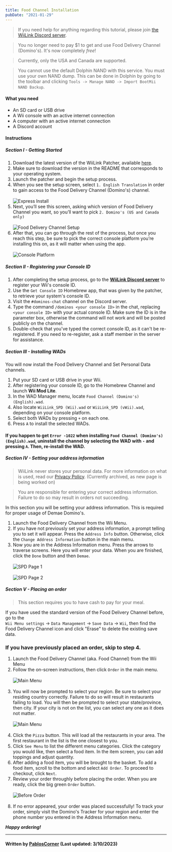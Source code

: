 ```yaml
---
title: Food Channel Installation
pubDate: "2021-01-29"
---
```


> If you need help for anything regarding this tutorial, please join [the WiiLink Discord server](https://discord.gg/wiilink).


> You no longer need to pay $1 to get and use Food Delivery Channel (Domino's). It's now completely *free*!


> Currently, only the USA and Canada are supported.

> You cannot use the default Dolphin NAND with this service. You must use your own NAND dump. This can be done in Dolphin by going to the toolbar and clicking `Tools -> Manage NAND -> Import BootMii NAND Backup`. 

#### What you need

* An SD card or USB drive
* A Wii console with an active internet connection
* A computer with an active internet connection
* A Discord account
 
#### Instructions

##### Section I - Getting Started

1. Download the latest version of the WiiLink Patcher, available [here](https://github.com/WiiLink24/WiiLink24-Patcher/tree/csharp-ver).
2. Make sure to download the version in the README that corresponds to your operating system.
3. Launch the patcher and begin the setup process.
4. When you see the setup screen, select `1. English Translation` in order to gain access to the Food Delivery Channel (Domino's) channel.<br><br>
![Express Install](https://github.com/RiiConnect24/Wii-Guide/blob/master/images/Demae-Dominos/choose-core-channel.png?raw=true)
5. Next, you’ll see this screen, asking which version of Food Delivery Channel you want, so you’ll want to pick `2. Domino's (US and Canada only)`<br><br>
![Food Delivery Channel Setup](https://github.com/RiiConnect24/Wii-Guide/blob/master/images/Demae-Dominos/choose-food-channel-ver.png?raw=true)
6. After that, you can go through the rest of the process, but once you reach this step, be sure to pick the correct console platform you’re installing this on, as it will matter when using the app.<br><br>
![Console Platform](https://github.com/RiiConnect24/Wii-Guide/blob/master/images/Demae-Dominos/choose-console-platform.png?raw=true)

##### Section II - Registering your Console ID

1. After completing the setup process, go to the [**WiiLink Discord server**](https://discord.gg/WiiLink) to register your Wii's console ID.
2. Use the `Get Console ID` Homebrew app, that was given by the patcher, to retrieve your system's console ID.
3. Visit the `#dominos-chat` channel on the Discord server.
4. Type the command `/dominos <your console ID>` in the chat, replacing `<your console ID>` with your actual console ID. Make sure the ID is in the parameter box, otherwise the command will not work and will be posted publicly on the channel.
5. Double-check that you've typed the correct console ID, as it can't be re-registered. If you need to re-register, ask a staff member in the server for assistance.

##### Section III - Installing WADs

You will now install the Food Delivery Channel and Set Personal Data channels.

1. Put your SD card or USB drive in your Wii.
2. After registering your console ID, go to the Homebrew Channel and launch **Wii Mod Lite**.
3. In the WAD Manager menu, locate `Food Channel (Domino's) (English).wad`.
4. Also locate `WiiLink_SPD (Wii).wad` or `WiiLink_SPD (vWii).wad`, depending on your console platform.
5. Select both WADs by pressing `+` on each one.
6. Press `A` to install the selected WADs.

#### If you happen to get `Error -1022` when installing `Food Channel (Domino's) (English).wad`, uninstall the channel by selecting the WAD with `-` and pressing `A`. Then, re-install the WAD.

##### Section IV - Setting your address information

> WiiLink never stores your personal data. For more information on what is used, read our [Privacy Policy](https://theoldnet.com/get?url=https%3A%2F%2Fdemae.wiilink24.com%2Fprivacypolicy&year=2022&scripts=false&decode=false). (Currently archived, as new page is being worked on)

> You are responsible for entering your correct address information. Failure to do so may result in orders not succeeding.

In this section you will be setting your address information. This is required for proper usage of Demae Domino's. 

1. Launch the Food Delivery Channel from the Wii Menu.
2. If you have not previously set your address information, a prompt telling you to set it will appear. Press the `Address Info` button. Otherwise, click the `Change Address Information` button in the main menu.
3. Now you are in the Address Information menu. Press the arrows to traverse screens. Here you will enter your data. When you are finished, click the `Done` button and then `Demae`.<br><br>
![SPD Page 1](https://github.com/RiiConnect24/Wii-Guide/blob/master/images/Demae-Dominos/spd-1.png?raw=true)<br><br>
![SPD Page 2](https://github.com/RiiConnect24/Wii-Guide/blob/master/images/Demae-Dominos/spd-2.png?raw=true)

##### Section V - Placing an order

> This section requires you to have cash to pay for your meal.

If you have used the standard version of the Food Delivery Channel before, go to the<br>`Wii Menu settings` -> `Data Management` -> `Save Data` -> `Wii`, then find the <br>Food Delivery Channel icon and click "Erase" to delete the existing save data.

### If you have previously placed an order, skip to step 4.


1. Launch the Food Delivery Channel (aka. Food Channel) from the Wii Menu
2. Follow the on-screen instructions, then click `Order` in the main menu.<br><br>
![Main Menu](https://github.com/RiiConnect24/Wii-Guide/blob/master/images/Demae-Dominos/success.png?raw=true)<br><br>
3. You will now be prompted to select your region. Be sure to select your residing country correctly. Failure to do so will result in restaurants failing to load. You will then be prompted to select your state/province, then city. If your city is not on the list, you can select any one as it does not matter.<br><br>
![Main Menu](https://github.com/RiiConnect24/Wii-Guide/blob/master/images/Demae-Dominos/country-setup.png?raw=true)<br><br>
4. Click the `Pizza` button. This will load all the restaurants in your area. The first restaurant in the list is the one closest to you.
5. Click `See Menu` to list the different menu categories. Click the category you would like, then select a food item. In the item screen, you can add toppings and adjust quantity.
6. After adding a food item, you will be brought to the basket. To add a food item, scroll to the bottom and select `Add Order`. To proceed to checkout, click `Next`.
7. Review your order throughly before placing the order. When you are ready, click the big green `Order` button.<br><br>
![Before Order](https://github.com/RiiConnect24/Wii-Guide/blob/master/images/Demae-Dominos/order.png?raw=true)<br><br>
8. If no error appeared, your order was placed successfully! To track your order, simply visit the Domino's Tracker for your region and enter the phone number you entered in the Address Information menu.

***Happy ordering!***




___

#### Written by [PablosCorner](https://github.com/PablosCorner) (Last updated: 3/10/2023)